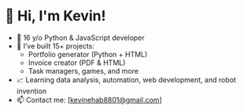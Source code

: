 # 👋 Hi, I'm Kevin!

- 🧠 16 y/o Python & JavaScript developer
- 🔨 I’ve built 15+ projects:
  - Portfolio generator (Python + HTML)
  - Invoice creator (PDF & HTML)
  - Task managers, games, and more
- 📈 Learning data analysis, automation, web development, and robot invention
- 📫 Contact me: [kevinehab8801@gmail.com]
